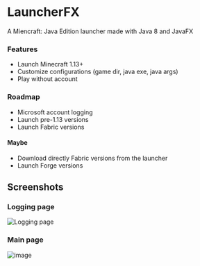 # LauncherFX
 A Miencraft: Java Edition launcher made with Java 8 and JavaFX

### Features
* Launch Minecraft 1.13+
* Customize configurations (game dir, java exe, java args)
* Play without account

### Roadmap
* Microsoft account logging
* Launch pre-1.13 versions
* Launch Fabric versions

#### Maybe
* Download directly Fabric versions from the launcher
* Launch Forge versions

## Screenshots
### Logging page
![Logging page](https://user-images.githubusercontent.com/51191602/199542154-87f6d46a-10be-4bae-ba47-100ad9dd3bb1.png)

### Main page
![image](https://user-images.githubusercontent.com/51191602/199542300-3ee397b8-cd79-4160-84aa-6c0ebf374a38.png)
